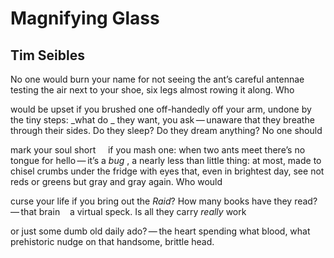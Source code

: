 # Magnifying Glass
## Tim Seibles
No one
would burn
your name
for not seeing
the ant’s
careful antennae
testing the air
next to your
shoe, six legs
almost rowing
it along. Who

would be upset
if you brushed one
off-handedly off
your arm, undone
by the tiny
steps: _what do
_
they want,
you ask — unaware
that they breathe
through their
sides. Do they
sleep? Do they
dream
anything? No
one should

mark your soul
short     if you
mash one: when
two ants meet
there’s no tongue
for hello — it’s a
 _bug_ , a nearly
less than
little thing: at most,
made to chisel
crumbs
under the fridge
with eyes that,
even in brightest
day, see not reds
or greens but gray
and gray again.
Who would

curse your life
if you bring out
the _Raid_?
How many
books have they
read? — that
brain    a virtual
speck. Is all
they carry
_really_ work

or just some
dumb old daily
ado? — the heart
spending
what blood, what
prehistoric nudge
on that
handsome,
brittle head.